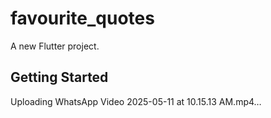 # favourite_quotes

A new Flutter project.

## Getting Started



Uploading WhatsApp Video 2025-05-11 at 10.15.13 AM.mp4…

